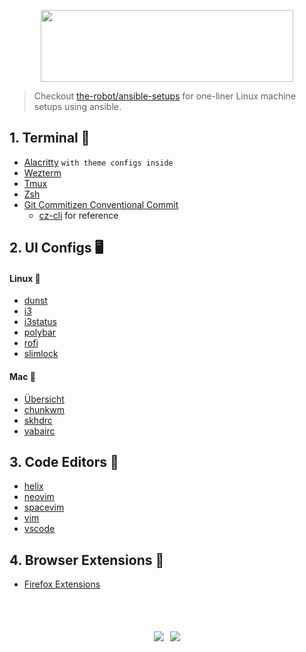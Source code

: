 <p align="center">
    <img src="https://raw.githubusercontent.com/the-robot/dots/master/dotfiles.png" width="404" height="115">
</p>

> Checkout [the-robot/ansible-setups](https://github.com/the-robot/ansible-setups) for one-liner Linux machine setups using ansible.

## 1. Terminal 🚀

- [Alacritty](https://github.com/the-robot/dots/tree/master/terminals/alacritty) `with theme configs inside`
- [Wezterm](https://github.com/the-robot/dots/tree/master/terminals/wezterm)
- [Tmux](https://github.com/the-robot/dots/blob/master/terminals/tmux)
- [Zsh](https://github.com/the-robot/dots/blob/master/terminals/.zshrc)
- [Git Commitizen Conventional Commit](https://github.com/the-robot/dots/blob/master/terminals/.czrc) 
  - [cz-cli](https://github.com/commitizen/cz-cli#conventional-commit-messages-as-a-global-utility) for reference

## 2. UI Configs 🖥️

#### Linux 🐧

- [dunst](https://github.com/the-robot/dots/tree/master/ui/dunst)
- [i3](https://github.com/the-robot/dots/tree/master/ui/i3)
- [i3status](https://github.com/the-robot/dots/tree/master/ui/i3status)
- [polybar](https://github.com/the-robot/dots/tree/master/ui/polybar)
- [rofi](https://github.com/the-robot/dots/tree/master/ui/rofi)
- [slimlock](https://github.com/the-robot/dots/tree/master/ui/slim)

#### Mac 🍎

- [Übersicht](https://github.com/the-robot/dots/tree/master/ui/Ubersicht/)
- [chunkwm](https://github.com/the-robot/dots/blob/master/ui/.chunkwmrc)
- [skhdrc](https://github.com/the-robot/dots/blob/master/ui/.skhdrc)
- [yabairc](https://github.com/the-robot/dots/blob/master/ui/.yabairc)

## 3. Code Editors 📒

- [helix](https://github.com/the-robot/dots/tree/master/helix)
- [neovim](https://github.com/the-robot/dots/tree/master/vi/nvim)
- [spacevim](https://github.com/the-robot/dots/tree/master/vi/spacevim)
- [vim](https://github.com/the-robot/dots/blob/master/vi/vimrc)
- [vscode](https://github.com/the-robot/dots/blob/master/vscode)

## 4. Browser Extensions 🦊

- [Firefox Extensions](https://github.com/the-robot/dots/wiki/Firefox-Extensions)

</br></br>

<p align="center">
  <a href="https://github.com/the-robot" target="_blank" style="display: table-cell;padding: 5px;"><img src="https://img.shields.io/badge/GitHub-the--robot-gray.svg?colorA=E5E3C9&colorB=B4CFB0&style=for-the-badge"></a>
  <a href="mailto:contact@khant.dev" target="_blank" style="display: table-cell;padding: 5px;"><img src="https://img.shields.io/badge/Email-contact%40khant.dev-gray.svg?colorA=F3E9DD&colorB=B7CADB&style=for-the-badge"></a>
</p>
